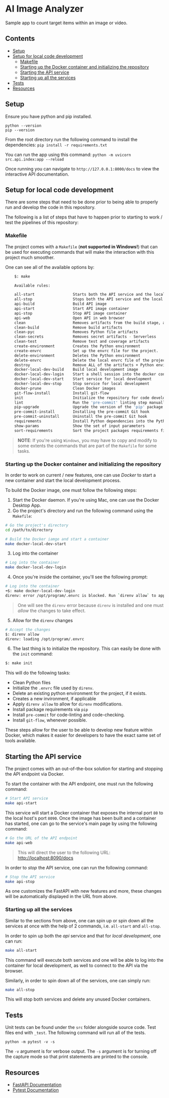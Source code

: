 # AI Image Analyzer

Sample app to count target items within an image or video.

## Contents

- [Setup](#setup)
- [Setup for local code development](#setup-for-local-code-development)
  - [Makefile](#makefile)
  - [Starting up the Docker container and initializing the repository](#starting-up-the-docker-container-and-initializing-the-repository)
  - [Starting the API service](#starting-the-api-service)
  - [Starting up all the services](#starting-up-all-the-services)
- [Tests](#tests)
- [Resources](#resources)

## Setup

Ensure you have python and pip installed.

```shell
python --version
pip --version
```

From the root directory run the following command to install the
dependencies: `pip install -r requirements.txt`

You can run the app using this command: `python -m uvicorn src.api.index:app --reload`

Once running you can navigate to `http://127.0.0.1:8000/docs` to view the
interactive API documentation.

## Setup for local code development

There are some steps that need to be done prior to being able to
properly run and develop the code in this repository.

The following is a list of steps that have to happen prior to starting to
work / test the pipelines of this repository:

### Makefile

The project comes with a `Makefile` (**not supported in Windows!**)
that can be used for executing commands that will make the interaction
with this project much smoother.

One can see all of the available options by:

```bash
    $: make

    Available rules:

    all-start                 Starts both the API service and the local development service
    all-stop                  Stops both the API service and the local development service
    api-build                 Build API image
    api-start                 Start API image container
    api-stop                  Stop API image container
    api-web                   Open API in web browser
    clean                     Removes artifacts from the build stage, and other common Python artifacts.
    clean-build               Remove build artifacts
    clean-pyc                 Removes Python file artifacts
    clean-secrets             Removes secret artifacts - Serverless
    clean-test                Remove test and coverage artifacts
    create-environment        Creates the Python environment
    create-envrc              Set up the envrc file for the project.
    delete-environment        Deletes the Python environment
    delete-envrc              Delete the local envrc file of the project
    destroy                   Remove ALL of the artifacts + Python environments
    docker-local-dev-build    Build local development image
    docker-local-dev-login    Start a shell session into the docker container
    docker-local-dev-start    Start service for local development
    docker-local-dev-stop     Stop service for local development
    docker-prune              Clean Docker images
    git-flow-install          Install git-flow
    init                      Initialize the repository for code development
    lint                      Run the 'pre-commit' linting step manually
    pip-upgrade               Upgrade the version of the 'pip' package
    pre-commit-install        Installing the pre-commit Git hook
    pre-commit-uninstall      Uninstall the pre-commit Git hook
    requirements              Install Python dependencies into the Python environment
    show-params               Show the set of input parameters
    sort-requirements         Sort the project packages requirements file
```

> **NOTE**: If you're using `Windows`, you may have to copy and modify to some
> extents the commands that are part of the `Makefile` for some tasks.

### Starting up the Docker container and initializing the repository

In order to work on current / new features, one can use *Docker* to
start a new container and start the local development process.

To build the Docker image, one must follow the following steps:

1. Start the Docker daemon. If you're using Mac, one can use the
Docker Desktop App.
2. Go the project's directory and run the following command using the `Makefile`:
```bash
# Go the project's directory
cd /path/to/directory

# Build the Docker iamge and start a container
make docker-local-dev-start
```
3. Log into the container
```bash
# Log into the container
make docker-local-dev-login
```

4. Once you're inside the container, you'll see the following prompt:

```bash
# Log into the container
➜$: make docker-local-dev-login
direnv: error /opt/program/.envrc is blocked. Run `direnv allow` to approve its content
```
> One will see the `direnv` error because `direnv` is installed and one must
> *allow* the changes to take effect.

5. Allow for the `direnv` changes
```bash
# Accept the changes
$: direnv allow
direnv: loading /opt/program/.envrc
```

6. The last thing is to initialize the repository. This can easily be done
with the `init` command:

```bash
$: make init
```
This will do the following tasks:
- Clean Python files
- Initialize the `.envrc` file used by `direnv`.
- Delete an existing python environment for the project, if it exists.
- Creates a new invironment, if applicable
- Apply `direnv allow` to allow for `direnv` modifications.
- Install package requirements via `pip`
- Install `pre-commit` for code-linting and code-checking.
- Install `git-flow`, whenever possible.

These steps allow for the user to be able to develop new feature within
Docker, which makes it easier for developers to have the exact same set of
tools available.

## Starting the API service

The project comes with an out-of-the-box solution for starting and stopping
the API endpoint via Docker.

To start the container with the API endpoint, one must run the following
command:

```bash
# Start API service
make api-start
```

This service will start a Docker container that exposes the internal port
`80` to the local host's port `8090`. Once the image has been built and
a container has started, one can go to the service's main page by using
the following command:

```bash
# Go the URL of the API endpoint
make api-web
```

> This will direct the user to the following URL:
> [http://localhost:8090/docs](http://localhost:8090/docs)

In order to *stop* the API service, one can run the following command:

```bash
# Stop the API service
make api-stop
```

As one customizes the FastAPI with new features and more, these changes
will be automatically displayed in the URL from above.

### Starting up all the services

Similar to the sections from above, one can spin up or spin down all the
services at once with the help of 2 commands, i.e. `all-start` and `all-stop`.

In order to spin up both the *api* service and that for *local development*,
one can run:

```bash
make all-start
```

This command will execute both services and one will be able to log into the
container for local development, as well to connect to the API via the
browser.

Similarly, in order to spin down all of the services, one can simply run:

```bash
make all-stop
```

This will stop both services and delete any unused Docker containers.

## Tests

Unit tests can be found under the `src` folder alongside source code.
Test files end with `_test`. The following command will run all of the tests.

```shell
python -m pytest -v -s
```

The `-v` argument is for verbose output. The `-s` argument is for turning
off the capture mode so that print statements are printed to the console.

## Resources

- [FastAPI Documentation](https://fastapi.tiangolo.com/)
- [Pytest Documentation](https://docs.pytest.org/en/7.2.x/)
